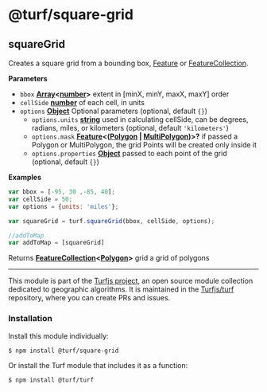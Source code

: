 # @turf/square-grid

<!-- Generated by documentation.js. Update this documentation by updating the source code. -->

## squareGrid

Creates a square grid from a bounding box, [Feature](https://tools.ietf.org/html/rfc7946#section-3.2) or [FeatureCollection](https://tools.ietf.org/html/rfc7946#section-3.3).

**Parameters**

-   `bbox` **[Array](https://developer.mozilla.org/docs/Web/JavaScript/Reference/Global_Objects/Array)&lt;[number](https://developer.mozilla.org/docs/Web/JavaScript/Reference/Global_Objects/Number)>** extent in [minX, minY, maxX, maxY] order
-   `cellSide` **[number](https://developer.mozilla.org/docs/Web/JavaScript/Reference/Global_Objects/Number)** of each cell, in units
-   `options` **[Object](https://developer.mozilla.org/docs/Web/JavaScript/Reference/Global_Objects/Object)** Optional parameters (optional, default `{}`)
    -   `options.units` **[string](https://developer.mozilla.org/docs/Web/JavaScript/Reference/Global_Objects/String)** used in calculating cellSide, can be degrees,
        radians, miles, or kilometers (optional, default `'kilometers'`)
    -   `options.mask` **[Feature](https://tools.ietf.org/html/rfc7946#section-3.2)&lt;([Polygon](https://tools.ietf.org/html/rfc7946#section-3.1.6) \| [MultiPolygon](https://tools.ietf.org/html/rfc7946#section-3.1.7))>?** if passed a Polygon or MultiPolygon,
        the grid Points will be created only inside it
    -   `options.properties` **[Object](https://developer.mozilla.org/docs/Web/JavaScript/Reference/Global_Objects/Object)** passed to each point of the grid (optional, default `{}`)

**Examples**

```javascript
var bbox = [-95, 30 ,-85, 40];
var cellSide = 50;
var options = {units: 'miles'};

var squareGrid = turf.squareGrid(bbox, cellSide, options);

//addToMap
var addToMap = [squareGrid]
```

Returns **[FeatureCollection](https://tools.ietf.org/html/rfc7946#section-3.3)&lt;[Polygon](https://tools.ietf.org/html/rfc7946#section-3.1.6)>** grid a grid of polygons

<!-- This file is automatically generated. Please don't edit it directly:
if you find an error, edit the source file (likely index.js), and re-run
./scripts/generate-readmes in the turf project. -->

---

This module is part of the [Turfjs project](http://turfjs.org/), an open source
module collection dedicated to geographic algorithms. It is maintained in the
[Turfjs/turf](https://github.com/Turfjs/turf) repository, where you can create
PRs and issues.

### Installation

Install this module individually:

```sh
$ npm install @turf/square-grid
```

Or install the Turf module that includes it as a function:

```sh
$ npm install @turf/turf
```
